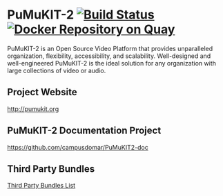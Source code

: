 PuMuKIT-2 [![Build Status](https://travis-ci.org/campusdomar/PuMuKIT2.svg?branch=2.4.x)](https://travis-ci.org/campusdomar/PuMuKIT2) [![Docker Repository on Quay](https://quay.io/repository/pnieto/pumukit2/status "Docker Repository on Quay")](https://quay.io/repository/pnieto/pumukit2)
=========

PuMuKIT-2 is an Open Source Video Platform that provides unparalleled organization, flexibility, accessibility, and scalability.
Well-designed and well-engineered PuMuKIT-2 is the ideal solution for any organization with large collections of video or audio.

Project Website
---------------
http://pumukit.org


PuMuKIT-2 Documentation Project
-------------------------------
https://github.com/campusdomar/PuMuKIT2-doc


Third Party Bundles
-------------------
[Third Party Bundles List](https://github.com/campusdomar/PuMuKIT2-doc/blob/master/ThirdPartyBundlesList.md)

